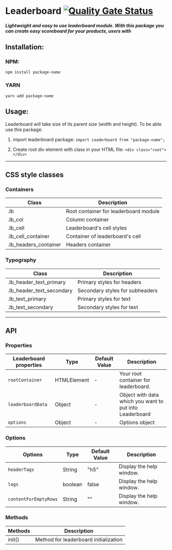 # Leaderboard [![Quality Gate Status](https://sonarcloud.io/api/project_badges/measure?project=Patryk-Rozwadowski_npm-leaderboard&metric=alert_status)](https://sonarcloud.io/summary/new_code?id=Patryk-Rozwadowski_npm-leaderboard)
##### Lightweight and easy to use leaderboard module. With this package you can create easy scoreboard for your products, users with 

## Installation:
### NPM:
`
npm install package-name
`
### YARN
`
yarn add package-name
`


## Usage:
Leaderboard will take size of its parent size (width and height). To be able use this package:

1. import leaderboard package:
	`import Leaderboard from "package-name";`

2. Create root div element with class in your HTML file: 
	`<div class="root"></div>`
	

--------------------------------------------------------------------
## CSS style classes
### Containers

| Class | Description |
| ----- | ----------- |
| .lb   | Root container for leaderboard module |
| .lb_col | Column container |
| .lb_cell | Leaderboard's cell styles |
| .lb_cell_container | Container of leaderboard's cell |
| .lb_headers_container | Headers container |

### Typography
| Class | Description |
| ----- | ----------- |
| .lb_header_text_primary | Primary styles for headers |
| .lb_header_text_secondary | Secondary styles for subheaders |
| .lb_text_primary | Primary styles for text |
| .lb_text_secondary | Secondary styles for text |


--------------------------------------------------------------------


## API

### Properties
| Leaderboard properties | Type | Default Value | Description              |
| -------------  | --------    | - |----------------------        |
| `rootContainer`| HTMLElement | - |  Your root container for leaderboard. |
| `leaderboardData`| Object | - | Object with data which you want to put into Leaderboard |
| `options`| Object |- | Options object |


### Options
| Options | Type | Default Value | Description |
| -------------  | -------- | - |----------------------        |
| `headerTags`| String | "h5" | Display the help window. |
| `logs`| boolean | false | Display the help window. |
| `contentForEmptyRows`| String | "" | Display the help window. |


### Methods
| Methods | Description |
| --------| ------------|
| init()  | Method for leaderboard initialization |


